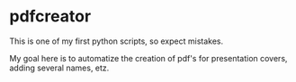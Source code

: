 # pdfcreator
This is one of my first python scripts, so expect mistakes.

My goal here is to automatize the creation of pdf's for presentation covers, adding several names, etz.
